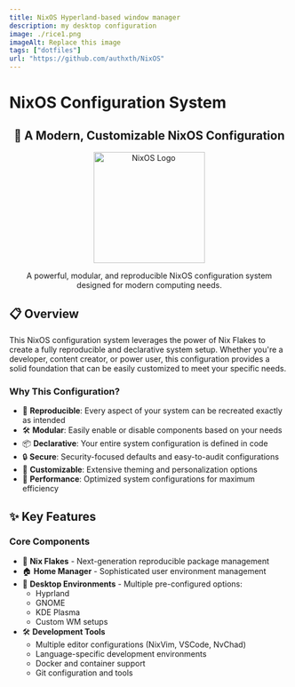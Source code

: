 ```yaml
---
title: NixOS Hyperland-based window manager
description: my desktop configuration
image: ./rice1.png
imageAlt: Replace this image
tags: ["dotfiles"]
url: "https://github.com/authxth/NixOS"
---
```


# NixOS Configuration System

<div align="center">
  <h2>🚀 A Modern, Customizable NixOS Configuration</h2>


  <img src="https://raw.githubusercontent.com/NixOS/nixos-artwork/master/logo/nixos-white.png" width="200" alt="NixOS Logo">

  <p>A powerful, modular, and reproducible NixOS configuration system designed for modern computing needs.</p>
</div>

## 📋 Overview

This NixOS configuration system leverages the power of Nix Flakes to create a fully reproducible and declarative system setup. Whether you're a developer, content creator, or power user, this configuration provides a solid foundation that can be easily customized to meet your specific needs.

### Why This Configuration?

- 🔄 **Reproducible**: Every aspect of your system can be recreated exactly as intended
- 🛠 **Modular**: Easily enable or disable components based on your needs
- 📦 **Declarative**: Your entire system configuration is defined in code
- 🔒 **Secure**: Security-focused defaults and easy-to-audit configurations
- 🎨 **Customizable**: Extensive theming and personalization options
- 🚀 **Performance**: Optimized system configurations for maximum efficiency

## ✨ Key Features

### Core Components

- 🔄 **Nix Flakes** - Next-generation reproducible package management
- 🏠 **Home Manager** - Sophisticated user environment management
- 🎨 **Desktop Environments** - Multiple pre-configured options:
  - Hyprland
  - GNOME
  - KDE Plasma
  - Custom WM setups
- 🛠️ **Development Tools**
  - Multiple editor configurations (NixVim, VSCode, NvChad)
  - Language-specific development environments
  - Docker and container support
  - Git configuration and tools
